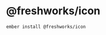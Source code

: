 @freshworks/icon
==============================================================================

```
ember install @freshworks/icon
```

